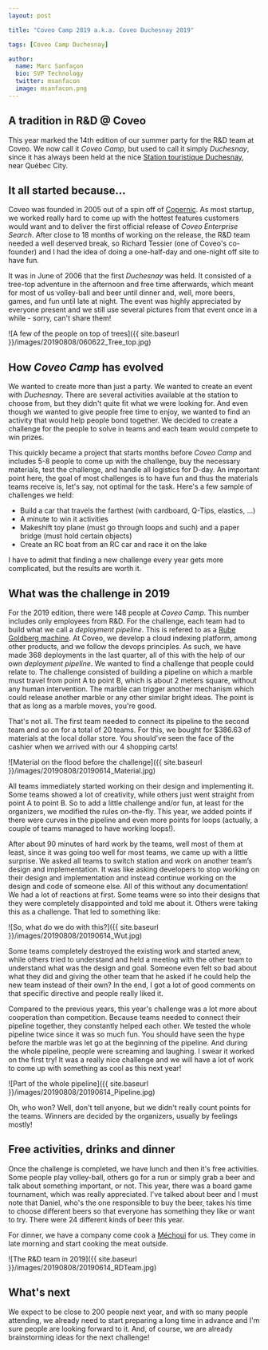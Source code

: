 ```yaml
---
layout: post

title: "Coveo Camp 2019 a.k.a. Coveo Duchesnay 2019"

tags: [Coveo Camp Duchesnay]

author:
  name: Marc Sanfaçon
  bio: SVP Technology
  twitter: msanfacon
  image: msanfacon.png
---
```


## A tradition in R&D @ Coveo

This year marked the 14th edition of our summer party for the R&D team at Coveo. We now call it *Coveo Camp*, but used to call it simply *Duchesnay*, since it has always been held at the nice [Station touristique Duchesnay](https://www.sepaq.com/ct/duc/index.dot?language_id=1), near Québec City.

<!-- more -->

## It all started because...

Coveo was founded in 2005 out of a spin off of [Copernic](https://en.wikipedia.org/wiki/Copernic). As most startup, we worked really hard to come up with the hottest features customers would want and to deliver the first official release of *Coveo Enterprise Search*. After close to 18 months of working on the release, the R&D team needed a well deserved break, so Richard Tessier (one of Coveo's co-founder) and I had the idea of doing a one-half-day and one-night off site to have fun.

It was in June of 2006 that the first *Duchesnay* was held. It consisted of a tree-top adventure in the afternoon and free time afterwards, which meant for most of us volley-ball and beer until dinner and, well, more beers, games, and fun until late at night. The event was highly appreciated by everyone present and we still use several pictures from that event once in a while - sorry, can't share them!

![A few of the people on top of trees]({{ site.baseurl }}/images/20190808/060622_Tree_top.jpg)

## How *Coveo Camp* has evolved

We wanted to create more than just a party. We wanted to create an event with *Duchesnay*. There are several activities available at the station to choose from, but they didn't quite fit what we were looking for. And even though we wanted to give people free time to enjoy, we wanted to find an activity that would help people bond together. We decided to create a challenge for the people to solve in teams and each team would compete to win prizes.

This quickly became a project that starts months before *Coveo Camp* and includes 5-8 people to come up with the challenge, buy the necessary materials, test the challenge, and handle all logistics for D-day. An important point here, the goal of most challenges is to have fun and thus the materials teams receive is, let's say, not optimal for the task. Here's a few sample of challenges we held:

* Build a car that travels the farthest (with cardboard, Q-Tips, elastics, ...)
* A minute to win it activities
* Makeshift toy plane (must go through loops and such) and a paper bridge (must hold certain objects)
* Create an RC boat from an RC car and race it on the lake

I have to admit that finding a new challenge every year gets more complicated, but the results are worth it.

## What was the challenge in 2019

For the 2019 edition, there were 148 people at *Coveo Camp*. This number includes only employees from R&D. For the challenge, each team had to build what we call a _deployment pipeline_. This is refered to as a [Rube Goldberg machine](https://fr.wikipedia.org/wiki/Machine_de_Rube_Goldberg). At Coveo, we develop a cloud indexing platform, among other products, and we follow the devops principles. As such, we have made 368 deployments in the last quarter, all of this with the help of our own _deployment pipeline_. We wanted to find a challenge that people could relate to. The challenge consisted of building a pipeline on which a marble must travel from point A to point B, which is about 2 meters square, without any human intervention. The marble can trigger another mechanism which could release another marble or any other similar bright ideas. The point is that as long as a marble moves, you're good.

That's not all. The first team needed to connect its pipeline to the second team and so on for a total of 20 teams. For this, we bought for $386.63 of materials at the local dollar store. You should've seen the face of the cashier when we arrived with our 4 shopping carts!

![Material on the flood before the challenge]({{ site.baseurl }}/images/20190808/20190614_Material.jpg)

All teams immediately started working on their design and implementing it. Some teams showed a lot of creativity, while others just went straight from point A to point B. So to add a little challenge and/or fun, at least for the organizers, we modified the rules on-the-fly. This year, we added points if there were curves in the pipeline and even more points for loops (actually, a couple of teams managed to have working loops!).

After about 90 minutes of hard work by the teams, well most of them at least, since it was going too well for most teams, we came up with a little surprise. We asked all teams to switch station and work on another team’s design and implementation. It was like asking developers to stop working on their design and implementation and instead continue working on the design and code of someone else. All of this without any documentation! We had a lot of reactions at first. Some teams were so into their designs that they were completely disappointed and told me about it. Others were taking this as a challenge. That led to something like:

![So, what do we do with this?]({{ site.baseurl }}/images/20190808/20190614_Wut.jpg)

Some teams completely destroyed the existing work and started anew, while others tried to understand and held a meeting with the other team to understand what was the design and goal. Someone even felt so bad about what they did and giving the other team that he asked if he could help the new team instead of their own? In the end, I got a lot of good comments on that specific directive and people really liked it.

Compared to the previous years, this year's challenge was a lot more about cooperation than competition. Because teams needed to connect their pipeline together, they constantly helped each other. We tested the whole pipeline twice since it was so much fun. You should have seen the hype before the marble was let go at the beginning of the pipeline. And during the whole pipeline, people were screaming and laughing. I swear it worked on the first try! It was a really nice challenge and we will have a lot of work to come up with something as cool as this next year!

![Part of the whole pipeline]({{ site.baseurl }}/images/20190808/20190614_Pipeline.jpg)

Oh, who won? Well, don't tell anyone, but we didn't really count points for the teams. Winners are decided by the organizers, usually by feelings mostly!

## Free activities, drinks and dinner

Once the challenge is completed, we have lunch and then it's free activities. Some people play volley-ball, others go for a run or simply grab a beer and talk about something important, or not. This year, there was a board game tournament, which was really appreciated. I've talked about beer and I must note that Daniel, who's the one responsible to buy the beer, takes his time to choose different beers so that everyone has something they like or want to try. There were 24 different kinds of beer this year.

For dinner, we have a company come cook a [Méchoui](https://en.wikipedia.org/wiki/M%C3%A9choui) for us. They come in late morning and start cooking the meat outside.

![The R&D team in 2019]({{ site.baseurl }}/images/20190808/20190614_RDTeam.jpg)

## What's next

We expect to be close to 200 people next year, and with so many people attending, we already need to start preparing a long time in advance and I'm sure people are looking forward to it. And, of course, we are already brainstorming ideas for the next challenge!
